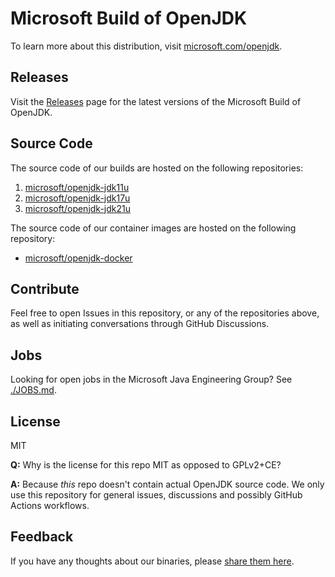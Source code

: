 # Microsoft Build of OpenJDK

To learn more about this distribution, visit [microsoft.com/openjdk](https://www.microsoft.com/openjdk).

## Releases

Visit the [Releases](https://github.com/microsoft/openjdk/releases) page for the latest versions of the Microsoft Build of OpenJDK.

## Source Code

The source code of our builds are hosted on the following repositories:

1. [microsoft/openjdk-jdk11u](https://github.com/microsoft/openjdk-jdk11u)
2. [microsoft/openjdk-jdk17u](https://github.com/microsoft/openjdk-jdk17u)
3. [microsoft/openjdk-jdk21u](https://github.com/microsoft/openjdk-jdk21u) 

The source code of our container images are hosted on the following repository:

* [microsoft/openjdk-docker](https://github.com/microsoft/openjdk-docker)

## Contribute

Feel free to open Issues in this repository, or any of the repositories above, as well as initiating conversations through GitHub Discussions.

## Jobs

Looking for open jobs in the Microsoft Java Engineering Group? See [./JOBS.md](./JOBS.md).

## License

MIT

**Q:** Why is the license for this repo MIT as opposed to GPLv2+CE?

**A:** Because *this* repo doesn't contain actual OpenJDK source code. We only use this repository for general issues, discussions and possibly GitHub Actions workflows.

## Feedback

If you have any thoughts about our binaries, please [share them here](https://github.com/microsoft/openjdk/discussions).
